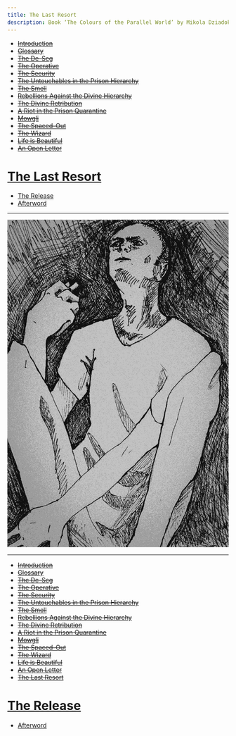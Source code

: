 ```yaml
---
title: The Last Resort
description: Book ‘The Colours of the Parallel World’ by Mikola Dziadok. Chapter 16. The Last Resort
---
```


- ~~[Introduction](./1.md)~~
- ~~[Glossary](./2.md)~~
- ~~[The De-Seg](./3.md)~~
- ~~[The Operative](./4.md)~~
- ~~[The Security](./5.md)~~
- ~~[The Untouchables in the Prison Hierarchy](./6.md)~~
- ~~[The Smell](./7.md)~~
- ~~[Rebellions Against the Divine Hierarchy](./8.md)~~
- ~~[The Divine Retribution](./9.md)~~
- ~~[A Riot in the Prison Quarantine](./10.md)~~
- ~~[Mowgli](./11.md)~~
- ~~[The Spaced-Out](./12.md)~~
- ~~[The Wizard](./13.md)~~
- ~~[Life is Beautiful](./14.md)~~
- ~~[An Open Letter](./15.md)~~
# [The Last Resort](./16.md)
- [The Release](./17.md)
- [Afterword](./18.md)

---


![](../img/11.png)


---

- ~~[Introduction](./1.md)~~
- ~~[Glossary](./2.md)~~
- ~~[The De-Seg](./3.md)~~
- ~~[The Operative](./4.md)~~
- ~~[The Security](./5.md)~~
- ~~[The Untouchables in the Prison Hierarchy](./6.md)~~
- ~~[The Smell](./7.md)~~
- ~~[Rebellions Against the Divine Hierarchy](./8.md)~~
- ~~[The Divine Retribution](./9.md)~~
- ~~[A Riot in the Prison Quarantine](./10.md)~~
- ~~[Mowgli](./11.md)~~
- ~~[The Spaced-Out](./12.md)~~
- ~~[The Wizard](./13.md)~~
- ~~[Life is Beautiful](./14.md)~~
- ~~[An Open Letter](./15.md)~~
- ~~[The Last Resort](./16.md)~~
# [The Release](./17.md)
- [Afterword](./18.md)
